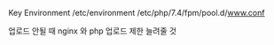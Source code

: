 Key Environment
    /etc/environment
    /etc/php/7.4/fpm/pool.d/www.conf


업로드 안될 때 nginx 와 php 업로드 제한 늘려줄 것
